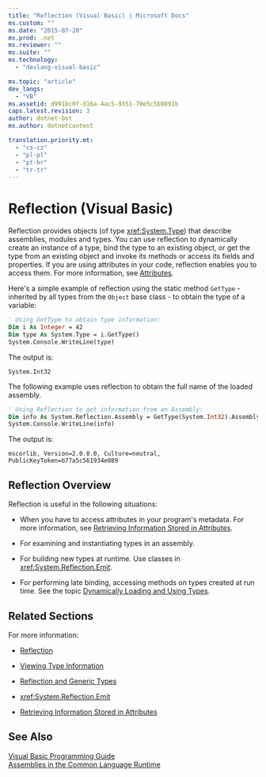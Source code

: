 ```yaml
---
title: "Reflection (Visual Basic) | Microsoft Docs"
ms.custom: ""
ms.date: "2015-07-20"
ms.prod: .net
ms.reviewer: ""
ms.suite: ""
ms.technology: 
  - "devlang-visual-basic"

ms.topic: "article"
dev_langs: 
  - "VB"
ms.assetid: d991bc0f-d16a-4ac5-9351-70e5c5b9891b
caps.latest.revision: 3
author: dotnet-bot
ms.author: dotnetcontent

translation.priority.mt: 
  - "cs-cz"
  - "pl-pl"
  - "pt-br"
  - "tr-tr"
---
```

# Reflection (Visual Basic)
Reflection provides objects (of type <xref:System.Type>) that describe assemblies, modules and types. You can use reflection to dynamically create an instance of a type, bind the type to an existing object, or get the type from an existing object and invoke its methods or access its fields and properties. If you are using attributes in your code, reflection enables you to access them. For more information, see [Attributes](https://msdn.microsoft.com/library/5x6cd29c).  
  
 Here's a simple example of reflection using the static method `GetType` - inherited by all types from the `Object` base class - to obtain the type of a variable:  
  
```vb  
' Using GetType to obtain type information:  
Dim i As Integer = 42  
Dim type As System.Type = i.GetType()  
System.Console.WriteLine(type)  
```  
  
 The output is:  
  
 `System.Int32`  
  
 The following example uses reflection to obtain the full name of the loaded assembly.  
  
```vb  
' Using Reflection to get information from an Assembly:  
Dim info As System.Reflection.Assembly = GetType(System.Int32).Assembly  
System.Console.WriteLine(info)  
```  
  
 The output is:  
  
 `mscorlib, Version=2.0.0.0, Culture=neutral, PublicKeyToken=b77a5c561934e089`  
  
## Reflection Overview  
 Reflection is useful in the following situations:  
  
-   When you have to access attributes in your program's metadata. For more information, see [Retrieving Information Stored in Attributes](http://msdn.microsoft.com/library/37dfe4e3-7da0-48b6-a3d9-398981524e1c).  
  
-   For examining and instantiating types in an assembly.  
  
-   For building new types at runtime. Use classes in <xref:System.Reflection.Emit>.  
  
-   For performing late binding, accessing methods on types created at run time. See the topic [Dynamically Loading and Using Types](http://msdn.microsoft.com/library/db985bec-5942-40ec-b13a-771ae98623dc).  
  
## Related Sections  
 For more information:  
  
-   [Reflection](http://msdn.microsoft.com/library/d1a58e7f-fb39-4d50-bf84-e3b8f9bf9775)  
  
-   [Viewing Type Information](http://msdn.microsoft.com/library/7e7303a9-4064-4738-b4e7-b75974ed70d2)  
  
-   [Reflection and Generic Types](http://msdn.microsoft.com/library/f7180fc5-dd41-42d4-8a8e-1b34288e06de)  
  
-   <xref:System.Reflection.Emit>  
  
-   [Retrieving Information Stored in Attributes](http://msdn.microsoft.com/library/37dfe4e3-7da0-48b6-a3d9-398981524e1c)  
  
## See Also  
 [Visual Basic Programming Guide](../../../visual-basic/programming-guide/index.md)   
 [Assemblies in the Common Language Runtime](https://msdn.microsoft.com/library/k3677y81)